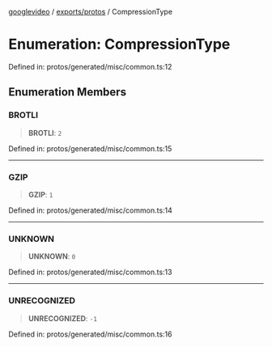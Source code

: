 [googlevideo](../../../README.md) / [exports/protos](../README.md) / CompressionType

# Enumeration: CompressionType

Defined in: protos/generated/misc/common.ts:12

## Enumeration Members

### BROTLI

> **BROTLI**: `2`

Defined in: protos/generated/misc/common.ts:15

***

### GZIP

> **GZIP**: `1`

Defined in: protos/generated/misc/common.ts:14

***

### UNKNOWN

> **UNKNOWN**: `0`

Defined in: protos/generated/misc/common.ts:13

***

### UNRECOGNIZED

> **UNRECOGNIZED**: `-1`

Defined in: protos/generated/misc/common.ts:16
